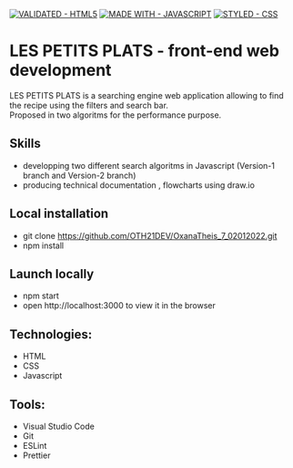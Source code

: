 
[![VALIDATED - HTML5](https://img.shields.io/badge/VALIDATED-HTML5-A8000E?style=for-the-badge)](https://) [![MADE WITH - JAVASCRIPT](https://img.shields.io/badge/MADE_WITH-JAVASCRIPT-1D75C2?style=for-the-badge)](https://) [![STYLED - CSS](https://img.shields.io/badge/STYLED-CSS-E034BE?style=for-the-badge)](https://) 

# LES PETITS PLATS - front-end web development

LES PETITS PLATS is a searching engine web application allowing to find the recipe using the filters and search bar. </br>
Proposed in two algoritms for the performance purpose.

## Skills

- developping two different search algoritms in Javascript (Version-1 branch and Version-2 branch)
- producing technical documentation , flowcharts using draw.io


## Local installation

- git clone https://github.com/OTH21DEV/OxanaTheis_7_02012022.git
- npm install

## Launch locally

- npm start
- open http://localhost:3000 to view it in the browser


## Technologies:

- HTML
- CSS 
- Javascript


## Tools:

- Visual Studio Code
- Git 
- ESLint
- Prettier
